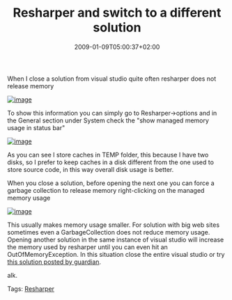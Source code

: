 ﻿---
title: "Resharper and switch to a different solution"
description: ""
date: 2009-01-09T05:00:37+02:00
draft: false
tags: [Tools and library]
categories: [Tools and library]
---
When I close a solution from visual studio quite often resharper does not release memory

[![image](http://www.codewrecks.com/blog/wp-content/uploads/2009/01/image-thumb.png)](http://www.codewrecks.com/blog/wp-content/uploads/2009/01/image.png)

To show this information you can simply go to Resharper-&gt;options and in the General section under System check the "show managed memory usage in status bar"

[![image](http://www.codewrecks.com/blog/wp-content/uploads/2009/01/image-thumb1.png)](http://www.codewrecks.com/blog/wp-content/uploads/2009/01/image1.png)

As you can see I store caches in TEMP folder, this because I have two disks, so I prefer to keep caches in a disk different from the one used to store source code, in this way overall disk usage is better.

When you close a solution, before opening the next one you can force a garbage collection to release memory right-clicking on the managed memory usage

[![image](http://www.codewrecks.com/blog/wp-content/uploads/2009/01/image-thumb2.png)](http://www.codewrecks.com/blog/wp-content/uploads/2009/01/image2.png)

This usually makes memory usage smaller. For solution with big web sites sometimes even a GarbageCollection does not reduce memory usage. Opening another solution in the same instance of visual studio will increase the memory used by resharper until you can even hit an OutOfMemoryException. In this situation close the entire visual studio or try [this solution posted by guardian](http://www.nablasoft.com/guardian/index.php/2008/12/23/resharper-outofmemoryexception-problem/).

alk.

Tags: [Resharper](http://technorati.com/tag/Resharper)
